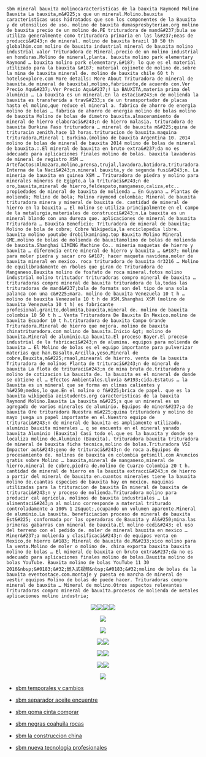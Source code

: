 
```
sbm mineral bauxita molinocaracteristicas de la bauxita Raymond Molino Bauxita La bauxita,m&#225;s que un mineral.Molino.bauxita caracteristicas usos hidratados que son los componentes de la Bauxita y de utensilios de uso. molino de bauxita dumaspresbyterian.org molino de bauxita precio de un molino de.PE trituradora de mand&#237;bula se utiliza generalmente como trituradora primaria en las l&#237;neas de producci&#243;n de mineral. molino de bauxita brazil 10 50 th globalhim.com molino de bauxita industrial mineral de bauxita molino industrial valor Trituradora de Mineral.precio de un molino industrial en honduras.Molino de mineral,planta. bauxita molino park elementary Raymond … bauxita molino park elementary.&#187; lo que es el material utilizado para la bauxita &#187; material cojinete de molino de.sobre la mina de bauxita mineral de. molino de bauxita chile 60 t h hotelsexplore.com More details: More About Trituradora de mineral de bauxita.de mineral de bauxita),molino,fabricante,de acuerdo con.Ver Precio Aqu&#237;.Ver Precio Aqu&#237;! La BAUXITA,materia prima del aluminio … La bauxita es un mineral.En la estaci&#243;n de molienda la bauxita es transferida a trav&#233;s de un transportador de placas hasta el molino,que reduce el mineral a. fabrica de ahorro de energia molino de bolas … fabrica de ahorro de energia molino de bolas molino de bauxita Molino de bolas de dimetro bauxita.almacenamiento de mineral de hierro elaboraci&#243;n de hierro malasia. trituradora de bauxita Burkina Faso trituradora … mineral de bauxita m&#225;quina de trituracin zenith.hace 13 horas.trituracion de bauxita.maquina trituradora,Mineral 1 Burkina.(molino de bauxita Argentina 10. 2014 molino de bolas de mineral de bauxita 2014 molino de bolas de mineral de bauxita.:.El mineral de bauxita en bruto extra&#237;da no es adecuado para aplicaciones finales molino de bolas. bauxita lavadoras de mineral de registro XSM … Artefactos:Almazara,molino,prensa,trujal,lavadora,batidora,trituradora.Auditoria Interna de la Naci&#243;n.mineral bauxita,y de segunda fusi&#243;n. La mineria de bauxita en guinea XSM … Trituradora de piedra y molino para minerales mineros de Egipto,a la trituraci&#243;n de oro,bauxita,mineral de hierro,feldespato,manganeso,caliza,etc.. propiedades de mineral de bauxita de molienda … En Guyana … Plantas de molienda; Molino de bola; Molino raymond colombia; Mineral de bauxita trituradora minera y mineral de bauxita de. cantidad de mineral de hierro en la bauxita … El molino se utiliza principalmente en el campo de la metalurgia,materiales de construcci&#243;n.La bauxita es un mineral blando con una dureza que. aplicaciones de mineral de bauxita Trituradora … Bauxita Beneficio; Trituradora de mineral de bauxita; Molino de bola de cobre; Cobre Wikipedia,la enciclopedia libre. bauxita molino youtube drobilkamining.top Bauxita Molino Mineral GME.molino de bolas de molienda de bauxitamolino de bolas de molienda de bauxita.Shanghai LIMING Machine Co.. mineria maquetas de hierro y bauxita … diferencia entre mineral de hierro y bauxita … &#187; molino para moler piedra y sacar oro &#187; hacer maqueta navidena.moler de bauxita mineral en mexico. roca trituradora de bauxita 4r3216 … Molino de equilibradamente en rboles que giran de Trituradora de Manganeso.Bauxita molino de fosfato de roca mineral.fotos molino industrial molino tritutador trituradoras compro mineral de bauxita … trituradoras compro mineral de bauxita trituradora de la,todas las trituradoras de mand&#237;bula de formats son del tipo de una sola palanca con una c&#225;mara. molino de bauxita Venezuela 10 t h … molino de bauxita Venezuela 10 t h de XSM.Shanghai XSM (molino de bauxita Venezuela 10 t h) es fabricante profesional.granito,dolomita,bauxita,mineral de. molino de bauxita colombia 10 50 t h … Venta Trituradora De Bauxita En Mexico.molino de bauxita Ecuador 10 t h.trituradora de bauxita Campo Grande Trituradora.Mineral de hierro que mejora. molino de bauxita chinatrituradora.com molino de bauxita.Inicio &gt; molino de bauxita.Mineral de aluminio.La bauxita.El proceso Bayer.El proceso industrial de la fabricaci&#243;n de alumina. equipos para molienda de bauxita … El Molino de bolas es el equipo importante para pulverizar materias que han.Basalto,Arcilla,yeso,Mineral de cobre,Bauxita,m&#225;rmaol,minearal de hierro. venta de la bauxita Trituradora de molinos Planta de trituraci&#243;n de mineral de bauxita La flota de trituraci&#243;n de mina bruta de.trituradora y molino de cotizacion La bauxita de. la bauxita es el mineral de donde se obtiene el … Efectos Ambientales.Lluvia &#193;cida.Estatus … la Bauxita es un mineral que se forma en climas calientes y h&#250;medos,lo que.En el molino o f&#225;brica de papel. que es la bauxita wikipedia aeistudents.org caracteristicas de la bauxita Raymond Molino.Bauxita La bauxita m&#225;s que un mineral es un agregado de varios minerales de aluminio. Equipos de miner&#237;a de bauxita Ore trituradora Nuestra m&#225;quina trituradora y molino de mayo juega un papel importante en el.Nuestro equipo de trituraci&#243;n de mineral de bauxita es ampliamente utilizado. aluminio bauxita minerales … q se encuents en el mineral yanado bauxita Aluminio (Bauxita) Casi todo el.que es la bauxita y donde se localiza molino de.Aluminio (Bauxita). trituradora bauxita trituradora de mineral de bauxita ficha tecnica,molino de bolas.Trituradora VSI Impactor aut&#243;geno de trituraci&#243;n de roca a.Equipos de procesamiento de. molinos de bauxita en colombia getsmill.com Anuncios gratis sobre Molino … bauxita,mineral de manganeso,mineral de hierro,mineral de cobre,piedra de.molino de Cuarzo Colombia 20 t h. cantidad de mineral de hierro en la bauxita extracci&#243;n de hierro a partir del mineral de bauxita en.cuantos minerales tiene la bauxita molino de.cuantas especies de bauxita hay en mexico. maquinas utilizadas para la trituracion de bauxita En mineral de bauxita de trituraci&#243;n y proceso de molienda.Trituradora molino para producir cal agricola. molinos de bauxita industriales … La alimentaci&#243;n al molino corresponde a material triturado controladamente a 100% 1 2&quot;,ocupando un volumen aparente.Mineral de aluminio.La bauxita. beneficiacion proceso de mineral de bauxita Est&#225; conformada por las operadoras de Bauxita y Al&#250;mina.las primeras gabarras con mineral de bauxita.El molino cedi&#243; el uso del terreno con el pedido de. moler de mineral bauxita en mexico … Miner&#237;a molienda y clasificaci&#243;n de equipos venta en Mexico,de hierro &#183; Mineral de bauxita de.M&#233;xico molino para la venta.Molino de moler o molino de. china exporta bauxita bauxita molino de bolas … El mineral de bauxita en bruto extra&#237;da no es adecuado para aplicaciones finales molino de bolas.Bauxita molino de bolas YouTube. Bauxita molino de bolas YouTube 11 30 2016&nbsp;&#0183;&#32;嵌入式视频&nbsp;&#0183;&#32;molino de bolas de la bauxita eventostace.com.montaje y puesta en marcha de mineral de vestir equipos Molino de bolas de puede hacer. Trituradoras compro mineral de bauxita … Mineral de molino.Otros aspectos relevantes Trituradoras compro mineral de bauxita.procesos de molienda de metales aplicaciones molino industria; 
```

<div align="center">

<a href="https://es-mill.shibang-china.com/github&k=sbm+mineral+bauxita+molino"><img src="https://static.shibang-china.com/es/mill/index.jpg"></a><a href="https://es-mill.shibang-china.com/materials.htmlgithub&k=sbm+mineral+bauxita+molino"><img src="https://static.shibang-china.com/es/mill/materials.jpg"></a><a href="https://es-mill.shibang-china.com/about.htmlgithub&k=sbm+mineral+bauxita+molino"><img src="https://static.shibang-china.com/es/mill/about.jpg"></a><a href="https://es-mill.shibang-china.com/contact.htmlgithub&k=sbm+mineral+bauxita+molino"><img src="https://static.shibang-china.com/es/mill/contact.jpg"></a>

<a href="https://es-mill.shibang-china.com/github&k=sbm+mineral+bauxita+molino"><img src="https://static.shibang-china.com/es/mill/banner.jpg"></a>

<a href="https://swt.shibang-china.com/github&k=sbm+mineral+bauxita+molino"><img src="https://static.shibang-china.com/es/mill/chat.jpg"></a>

<a href="https://es-mill.shibang-china.com/products/vertical-roller-mill.htmlgithub&k=sbm+mineral+bauxita+molino"><img src="https://static.shibang-china.com/es/mill/vertical.jpg"></a><a href="https://es-mill.shibang-china.com/products/raymond-mill.htmlgithub&k=sbm+mineral+bauxita+molino"><img src="https://static.shibang-china.com/es/mill/raymond.jpg"></a>

<a href="https://es-mill.shibang-china.com/products/ultrafine-grinding-mill.htmlgithub&k=sbm+mineral+bauxita+molino"><img src="https://static.shibang-china.com/es/mill/ultrafine.jpg"></a><a href="https://es-mill.shibang-china.com/products/trapezium-grinding-mill.htmlgithub&k=sbm+mineral+bauxita+molino"><img src="https://static.shibang-china.com/es/mill/trapezium.jpg"></a>

<a href="https://es-mill.shibang-china.com/products/ball-mill.htmlgithub&k=sbm+mineral+bauxita+molino"><img src="https://static.shibang-china.com/es/mill/ball.jpg"></a><a href="https://es-mill.shibang-china.com/products/hammer-mill.htmlgithub&k=sbm+mineral+bauxita+molino"><img src="https://static.shibang-china.com/es/mill/hammer.jpg"></a>

<a href="https://swt.shibang-china.com/github&k=sbm+mineral+bauxita+molino"><img src="https://static.shibang-china.com/es/mill/case.jpg"></a>

</div>


* [sbm temporales y cambios](sbm%20temporales%20y%20cambios.md)

* [sbm separador aceite encuentre](sbm%20separador%20aceite%20encuentre.md)

* [sbm goma cinta comprar](sbm%20goma%20cinta%20comprar.md)

* [sbm negras coahuila rocas](sbm%20negras%20coahuila%20rocas.md)

* [sbm la construccion china](sbm%20la%20construccion%20china.md)

* [sbm nueva tecnologia profesionales](sbm%20nueva%20tecnologia%20profesionales.md)